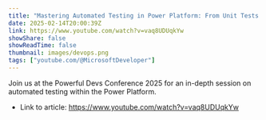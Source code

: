 ```yaml
---
title: "Mastering Automated Testing in Power Platform: From Unit Tests to CI/CD Integration"
date: 2025-02-14T20:00:39Z
link: https://www.youtube.com/watch?v=vaq8UDUqkYw
showShare: false
showReadTime: false
thumbnail: images/devops.png
tags: ["youtube.com/@MicrosoftDeveloper"]
---
```

Join us at the Powerful Devs Conference 2025 for an in-depth session on automated testing within the Power Platform.

- Link to article: https://www.youtube.com/watch?v=vaq8UDUqkYw